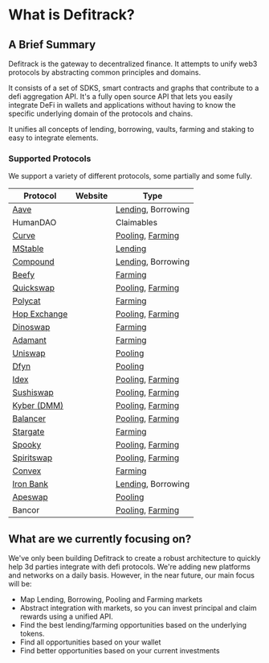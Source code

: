 # What is Defitrack?

## A Brief Summary

Defitrack is the gateway to decentralized finance. It attempts to unify web3 protocols by abstracting common principles and domains.

It consists of a set of SDKS, smart contracts and graphs that contribute to a defi aggregation API. It's a fully open source API that lets you easily integrate DeFi in wallets and applications without having to know the specific underlying domain of the protocols and chains.&#x20;

It unifies all concepts of lending, borrowing, vaults, farming and staking to easy to integrate elements.

### Supported Protocols

We support a variety of different protocols, some partially and some fully.&#x20;

| Protocol                                                        | Website | Type                                                                                                             |
| --------------------------------------------------------------- | ------- | ---------------------------------------------------------------------------------------------------------------- |
| [Aave](general/supported-protocols/aave.md)                     |         | [Lending](api-endpoints/lending/lending-markets.md), Borrowing                                                   |
| HumanDAO                                                        |         | Claimables                                                                                                       |
| [Curve](general/supported-protocols/curve-finance.md)           |         | [Pooling](api-endpoints/liquidity-pools/pooling-markets.md), [Farming](api-endpoints/farming/farming-markets.md) |
| [MStable](general/supported-protocols/mstable.md)               |         | [Lending](api-endpoints/lending/lending-markets.md)                                                              |
| [Compound](general/supported-protocols/compound-finance.md)     |         | [Lending](api-endpoints/lending/lending-markets.md), Borrowing                                                   |
| [Beefy](general/supported-protocols/beefy-finance.md)           |         | [Farming](api-endpoints/farming/farming-markets.md)                                                              |
| [Quickswap](general/supported-protocols/quickswap.md)           |         | [Pooling](api-endpoints/liquidity-pools/pooling-markets.md), [Farming](api-endpoints/farming/farming-markets.md) |
| [Polycat](general/supported-protocols/polycat.md)               |         | [Farming](api-endpoints/farming/farming-markets.md)                                                              |
| [Hop Exchange](general/supported-protocols/hop-exchange-api.md) |         | [Pooling](api-endpoints/liquidity-pools/pooling-markets.md), [Farming](api-endpoints/farming/farming-markets.md) |
| [Dinoswap](general/supported-protocols/dinoswap-api.md)         |         | [Farming](api-endpoints/farming/farming-markets.md)                                                              |
| [Adamant](general/supported-protocols/adamant-finance.md)       |         | [Farming](api-endpoints/farming/farming-markets.md)                                                              |
| [Uniswap](general/supported-protocols/uniswap.md)               |         | [Pooling](api-endpoints/liquidity-pools/pooling-markets.md)                                                      |
| [Dfyn](general/supported-protocols/dfyn.md)                     |         | [Pooling](api-endpoints/liquidity-pools/pooling-markets.md)                                                      |
| [Idex](general/supported-protocols/idex-api.md)                 |         | [Pooling](api-endpoints/liquidity-pools/pooling-markets.md), [Farming](api-endpoints/farming/farming-markets.md) |
| [Sushiswap](general/supported-protocols/sushiswap.md)           |         | [Pooling](api-endpoints/liquidity-pools/pooling-markets.md), [Farming](api-endpoints/farming/farming-markets.md) |
| [Kyber (DMM)](general/supported-protocols/kyber-dmm.md)         |         | [Pooling](api-endpoints/liquidity-pools/pooling-markets.md), [Farming](api-endpoints/farming/farming-markets.md) |
| [Balancer](general/supported-protocols/balancer.md)             |         | [Pooling](api-endpoints/liquidity-pools/pooling-markets.md), [Farming](api-endpoints/farming/farming-markets.md) |
| [Stargate](general/supported-protocols/stargate.md)             |         | [Farming](api-endpoints/farming/farming-markets.md)                                                              |
| [Spooky](general/supported-protocols/spookyswap.md)             |         | [Pooling](developers/domain-model/pooling-market.md), [Farming](api-endpoints/farming/farming-markets.md)        |
| [Spiritswap](general/supported-protocols/spiritswap.md)         |         | [Pooling](api-endpoints/liquidity-pools/pooling-markets.md), [Farming](api-endpoints/farming/farming-markets.md) |
| [Convex](general/supported-protocols/convex-finance.md)         |         | [Farming](api-endpoints/farming/farming-markets.md)                                                              |
| [Iron Bank](general/supported-protocols/iron-bank-api.md)       |         | [Lending](api-endpoints/lending/lending-markets.md), Borrowing                                                   |
| [Apeswap](general/supported-protocols/apeswap-api.md)           |         | [Pooling](api-endpoints/liquidity-pools/pooling-markets.md)                                                      |
| Bancor                                                          |         | [Pooling](developers/domain-model/pooling-market.md), [Farming](api-endpoints/farming/farming-markets.md)        |

## What are we currently focusing on?

We've only been building Defitrack to create a robust architecture to quickly help 3d parties integrate with defi protocols. We're adding new platforms and networks on a daily basis. However, in the near future, our main focus will be:

* Map Lending, Borrowing, Pooling and Farming markets
* Abstract integration with markets, so you can invest principal and claim rewards using a unified API.
* Find the best lending/farming opportunities based on the underlying tokens.
* Find all opportunities based on your wallet
* Find better opportunities based on your current investments

